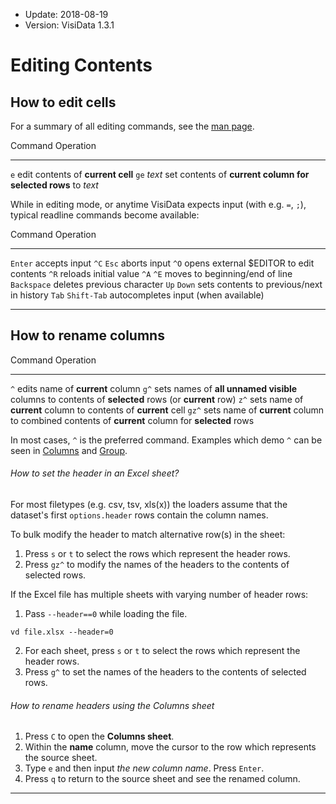 - Update: 2018-08-19
- Version: VisiData 1.3.1

# Editing Contents

## How to edit cells

For a summary of all editing commands, see the [man page](/man#edit).

Command         Operation
--------        ----------
 `e`            edit contents of **current cell**
`ge` *text*     set contents of **current column for selected rows** to *text*

While in editing mode, or anytime VisiData expects input (with e.g. `=`, `;`), typical readline commands become available:

Command             Operation
--------            ----------
`Enter`             accepts input
`^C`  `Esc`           aborts input
`^O`                opens external $EDITOR to edit contents
`^R`                reloads initial value
`^A`  `^E`          moves to beginning/end of line
`Backspace`         deletes previous character
`Up`  `Down`        sets contents to previous/next in history
`Tab` `Shift-Tab`   autocompletes input (when available)

---

## How to rename columns

Command     Operation
--------    ----------
  `^`       edits name of **current** column
 `g^`       sets names of **all unnamed visible** columns to contents of **selected** rows (or **current** row)
 `z^`       sets name of **current** column to contents of **current** cell
`gz^`       sets name of **current** column to combined contents of **current** column for **selected** rows

In most cases, `^` is the preferred command. Examples which demo `^` can be seen in [Columns](/docs/columns#derived) and [Group](/docs/group#frequency).

###### How to set the header in an Excel sheet?

For most filetypes (e.g. csv, tsv, xls(x)) the loaders assume that the dataset's first `options.header` rows contain the column names.

To bulk modify the header to match alternative row(s) in the sheet:

1. Press `s` or `t` to select the rows which represent the header rows.
2. Press `gz^` to modify the names of the headers to the contents of selected rows.

If the Excel file has multiple sheets with varying number of header rows:

1. Pass `--header==0` while loading the file.

~~~
vd file.xlsx --header=0
~~~

2. For each sheet, press `s` or `t` to select the rows which represent the header rows.
3. Press `g^` to set the names of the headers to the contents of selected rows.

###### How to rename headers using the Columns sheet

1. Press `C` to open the **Columns sheet**.
2. Within the **name** column, move the cursor to the row which represents the source sheet.
3. Type `e` and then input *the new column name*. Press `Enter`.
4. Press `q` to return to the source sheet and see the renamed column.

---
